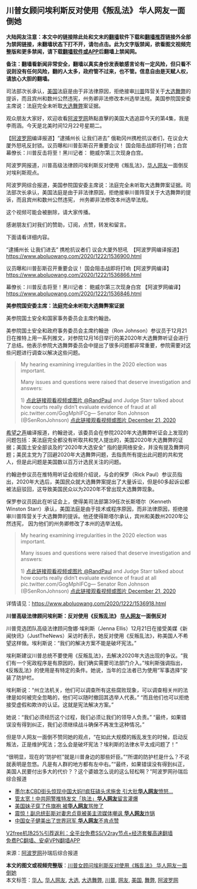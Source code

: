  <h2>川普女顾问埃利斯反对使用《叛乱法》 华人网友一面倒她</h2> <p class="notice"><b>大陆网友注意：本文中的链接除此处和文末的<a href="https://github.com/bannedbook/fanqiang" >翻墙</a>软件下载和<a href="https://github.com/killgcd/justmysocks/blob/master/README.md">翻墙推荐</a>链接外全部为禁网链接，未翻墙状态下打不开，请勿点击。此为文字版禁闻，欲看图文视频完整版和更多禁闻，请下载<a href="https://github.com/bannedbook/fanqiang">翻墙软件或APP</a>后翻墙上禁闻网。</p><p>备注：翻墙看新闻非常安全，翻墙以真实身份发表敏感言论有一定风险，但只看不说则没有任何风险，翻的人太多，政府管不过来，也不管。信息自由是天赋人权，请放心大胆的翻墙。</b></p>  <div class="entry"> <p id="summary">司法部次长承认，<a href="https://www.bannedbook.org/bnews/tag/%e7%be%8e%e5%9b%bd/" class="st_tag internal_tag" rel="tag" title="标签 美国 下的日志">美国</a>法庭是由于非法律原因，拒绝接审<a href="https://www.bannedbook.org/bnews/tag/%e5%b7%9d%e6%99%ae/" class="st_tag internal_tag" rel="tag" title="标签 川普 下的日志">川普</a>阵营关于<a href="https://www.bannedbook.org/bnews/tag/%e5%a4%a7%e9%80%89/" class="st_tag internal_tag" rel="tag" title="标签 大选 下的日志">大选</a><a href="https://www.bannedbook.org/bnews/tag/%E8%88%9E%E5%BC%8A/" class="st_tag internal_tag" rel="tag" title="标签 舞弊 下的日志">舞弊</a>的提诉，而且宾州和数州公然违宪，州务卿非法修改本州选举法规。美国参院国安委主席说：法庭完全未听取<a href="https://www.bannedbook.org/bnews/tag/%E5%A4%A7%E9%80%89%E8%88%9E%E5%BC%8A/" class="st_tag internal_tag" rel="tag" title="标签 大选舞弊 下的日志">大选舞弊</a>案证据。</p> <p>观众朋友大家好，欢迎收看<a href="https://www.bannedbook.org/bnews/tag/%e9%98%bf%e6%b3%a2%e7%bd%97%e7%bd%91/" class="st_tag internal_tag" rel="tag" title="标签 阿波罗网 下的日志">阿波罗网</a>熱點直擊的美国大选追踪今天的第4集，我是李雨涵。今天是北美时间12月22号星期二。&nbsp;</p> <p>【<span class='wp_keywordlink_affiliate'><a href="https://www.aboluowang.com/" title="阿波罗网" target="_blank">阿波罗网</a></span>编译报道】“逮捕州长 让我们进去” 俄勒冈州携枪抗议者们，在议会大厦外怒吼反封锁。议员曝和川普彭斯召开重要会议！ 国会阻击战即将打响；白宫幕僚长：川普反击将至！黑川记者： 鲍威尔第三次现身白宫。</p> <p>阿波罗网报道，川普高级法律顾问埃利斯反对使用《叛乱法》，<a href="https://www.bannedbook.org/bnews/tag/%e5%8d%8e%e4%ba%ba/" class="st_tag internal_tag" rel="tag" title="标签 华人 下的日志">华人</a><a href="https://www.bannedbook.org/bnews/tag/%e7%bd%91%e5%8f%8b/" class="st_tag internal_tag" rel="tag" title="标签 网友 下的日志">网友</a>一面倒反对埃利斯观点。</p> <p>阿波罗网综合报道，美国参院国安委主席说：法庭完全未听取大选舞弊案证据。司法部次长承认，美国法庭是由于非法律原因，拒绝接审川普阵营关于大选舞弊的提诉，而且宾州和数州公然违宪， 州务卿非法修改本州选举法规。&nbsp;</p> <p>这个视频可能会被删除，请大家传播。</p> <p>感谢朋友们对我们的赞助，订阅，点赞，转发和留言。</p> <p>下面请看详细内容。</p>  <p>“逮捕州长 让我们进去” 携枪抗议者们 议会大厦外怒吼&nbsp; 【阿波罗网编译报道】<a href="https://www.aboluowang.com/2020/1222/1536900.html">https://www.aboluowang.com/2020/1222/1536900.html</a></p> <p>议员曝和川普彭斯召开重要会议！ 国会阻击战即将打响【阿波罗网编译】 <a href="https://www.aboluowang.com/2020/1222/1536866.html">https://www.aboluowang.com/2020/1222/1536866.html</a></p> <p>幕僚长：川普反击将至！黑川记者： 鲍威尔第三次现身白宫 【阿波罗网编译】 <a href="https://www.aboluowang.com/2020/1222/1536846.html">https://www.aboluowang.com/2020/1222/1536846.html</a></p> <p><strong>美参院国安委主席：法庭完全未听取大选舞弊案证据</strong></p> <p>美参院国土安全和国家事务委员会主席约翰逊。</p> <p>美参院国土安全和政府事务委员会主席约翰逊（Ron Johnson）参议员于12月21日在推特上用一系列推文，对参院12月16日举行的美2020年大选舞弊听证会进行了总结。他表示参院大选舞弊委员会中提出了很多问题都非常重要，参院需要对这些问题进行调查以解决这些问题。</p> <blockquote><p>My hearing examining irregularities in the 2020 election was important.</p> <p>Many issues and questions were raised that deserve investigation and answers:</p>  <p>1) <a href="https://twitter.com/RandPaul?ref_src=twsrc%5Etfw">点此链接观看视频或图片 @RandPaul</a> and Judge Starr talked about how courts really didn’t evaluate evidence of fraud at all pic.twitter.com/GogMphIFCg— Senator Ron Johnson (@SenRonJohnson) <a href="https://twitter.com/SenRonJohnson/status/1341044965481336835?ref_src=twsrc%5Etfw">点此链接观看视频或图片 December 21, 2020</a></p></blockquote> <p><span class='wp_keywordlink_affiliate'><a href="https://www.soundofhope.org" title="希望之声" target="_blank">希望之声</a></span>编译报道，约翰逊说，该委员会在参院2020年大选舞弊听证会上发现的问题包括：美法庭完全都没有听取共和党人提出的，美国2020年大选舞弊的证据；美国土安全部谈及的“2020年大选安全” 指的是网络安全，并没有提及舞弊问题；美民主党为了回避2020年大选舞弊问题，去指责所有提出此问题的共和党人，但是此问题是美国数以百万计选民关注的问题。&nbsp;</p> <p>约翰逊参议员在推特用听证会视频介绍说，与会的保罗（Rick Paul）参议员指出，2020年大选后，美国民众就大选舞弊案提出了大量诉讼，但是60多起诉讼都被法庭驳回，这导致美国民众以为2020年不曾出现大选舞弊现象。</p> <p>保罗参议员因此在听证会上，使得美司法部第39任次长斯塔尔（Kenneth Winston Starr）承认，美国法庭是由于技术或程序原因，而非法律原因，拒绝接审川普阵营关于大选舞弊的提诉。他还使得斯塔尔承认，宾州和美数州2020年公然违宪， 因为他们的州务卿修改了本州的选举法规。</p> <blockquote><p>My hearing examining irregularities in the 2020 election was important.</p> <p>Many issues and questions were raised that deserve investigation and answers:</p> <p>1) <a href="https://twitter.com/RandPaul?ref_src=twsrc%5Etfw">点此链接观看视频或图片 @RandPaul</a> and Judge Starr talked about how courts really didn’t evaluate evidence of fraud at all pic.twitter.com/GogMphIFCg— Senator Ron Johnson (@SenRonJohnson) <a href="https://twitter.com/SenRonJohnson/status/1341044965481336835?ref_src=twsrc%5Etfw">点此链接观看视频或图片 December 21, 2020</a></p></blockquote> <p>详情请见：<a href="https://www.aboluowang.com/2020/1222/1536918.html">https://www.aboluowang.com/2020/1222/1536918.html</a></p>  <p><strong>川普高级法律顾问埃利斯：反对使用《反叛乱法》 <a href="https://www.bannedbook.org/bnews/tag/%e5%8d%8e%e4%ba%ba%e7%bd%91%e5%8f%8b/" class="st_tag internal_tag" rel="tag" title="标签 华人网友 下的日志">华人网友</a>一面倒反对</strong></p> <p>川普竞选团队高级法律顾问詹娜·埃利斯（Jenna Ellis）12月21日在接受美媒《新闻快讯》（JustTheNews）采访时表示，她反对使用《反叛乱法》，称美国人不希望这样做。埃利斯说：“我们的解决方案不能是破坏宪法。”</p> <p>埃利斯建议川普总统不要使用《反叛乱法》，去解决2020年大选出现的争议。“我们有一个宪政程序是有原因的，我们确实需要司法部门介入。”埃利斯强调指出，《反叛乱法》的使用是有特定的条件。她说，当年的立法者已为使用“军事选择”安装了防护栏。</p> <p>埃利斯说：“州立法机关，他们可以调查所有这些腐败现象，可以调查相关州的法律是如何被完全忽略的，他们可以随时撤回其选举人代表。” “而且他们也可以拒绝接受虚假和欺诈的认证。这就是宪法解决方案。”</p> <p>她说：“我们必须经历这个过程，我们必须让我们的领导人负责。” “最终，如果错误没有得到纠正，我们必须继续战斗确保不再发生这种情况。”</p> <p>但是华人网友一面倒不赞同她的观点，“在如此大规模的叛乱发生的时候，启动反叛法，正是维护宪法；怎么会是破坏宪法？埃利斯的法律水平太成问题了！”</p> <p>“很明显，现在的“防护栏”就是川普身边的那些奸臣。”“所谓的防护栏是什么？不说就表明是忽悠。凡是有人群的地方都有左中右。”“最终，如果错误没有得到纠正，美国人民要付出多大的代价？？这个婆娘怎么说的这么轻松啊？”阿波罗网孙瑞后综合报道</p> <ul class='op-related-articles' title='相关阅读'> <li><a href='https://www.bannedbook.org/bnews/worldnews/20190507/1124370.html' target='_blank'>墨尔本CBD街头惊现中国大妈!!疯狂磕头求施舍 引大批<b>华人网友</b>愤怒…</a></li> <li><a href='https://www.bannedbook.org/bnews/topimagenews/20190304/1091399.html' target='_blank'>管太宽！中共网警推特发文「执法」<b>华人网友</b>留言灌爆</a></li> <li><a href='https://www.bannedbook.org/bnews/topimagenews/20180504/937203.html' target='_blank'>美国妹子穿了件旗袍 被<b>华人网友</b>骂惨了</a></li> <li><a href='https://www.bannedbook.org/bnews/topimagenews/20170409/743106.html' target='_blank'>震惊！副总统彭斯对妻忠贞竟被美主流媒体嘲讽 <b>华人网友</b>炸锅</a></li> <li><a href='https://www.bannedbook.org/bnews/topimagenews/20170307/724104.html' target='_blank'>中国女子健美出了世界冠军 <b>华人网友</b>不肯点赞</a></li> </ul> <p class="texttj"> <a href="https://github.com/bannedbook/fanqiang/wiki/V2ray%E6%9C%BA%E5%9C%BA" target="_blank">V2free机场25%引荐返利：全平台免费SS/V2ray节点+经济套餐高速翻墙</a><br/> <a href="https://github.com/bannedbook/fanqiang/wiki/%E7%A6%81%E9%97%BB%E7%BD%91%E5%AE%89%E5%8D%93%E7%BF%BB%E5%A2%99%E6%96%B0%E9%97%BBAPP" target="_blank">免费PC翻墙、安卓VPN翻墙APP</a></p><p> 来源：<a href="https://www.aboluowang.com/2020/1222/1536987.html" target="_blank">阿波罗网</a>孙瑞后综合报道 </p> <a name='sharetosocial'></a>       <div><b>本文的图文或视频完整版</b>：<a href='https://www.bannedbook.org/bnews/topimagenews/20201222/1453016.html'>川普女顾问埃利斯反对使用《叛乱法》 华人网友一面倒她</a></div>  </div><!--END ENTRY--> <div class="postfooter"> <div>本文标签：<a href="https://www.bannedbook.org/bnews/tag/%e5%8d%8e%e4%ba%ba/" rel="tag">华人</a>, <a href="https://www.bannedbook.org/bnews/tag/%e5%8d%8e%e4%ba%ba%e7%bd%91%e5%8f%8b/" rel="tag">华人网友</a>, <a href="https://www.bannedbook.org/bnews/tag/%e5%a4%a7%e9%80%89/" rel="tag">大选</a>, <a href="https://www.bannedbook.org/bnews/tag/%E5%A4%A7%E9%80%89%E8%88%9E%E5%BC%8A/" rel="tag">大选舞弊</a>, <a href="https://www.bannedbook.org/bnews/tag/%e5%b7%9d%e6%99%ae/" rel="tag">川普</a>, <a href="https://www.bannedbook.org/bnews/tag/%e7%bd%91%e5%8f%8b/" rel="tag">网友</a>, <a href="https://www.bannedbook.org/bnews/tag/%e7%be%8e%e5%9b%bd/" rel="tag">美国</a>, <a href="https://www.bannedbook.org/bnews/tag/%E8%88%9E%E5%BC%8A/" rel="tag">舞弊</a>, <a href="https://www.bannedbook.org/bnews/tag/%e9%98%bf%e6%b3%a2%e7%bd%97%e7%bd%91/" rel="tag">阿波罗网</a></div>  </div><!--END POSTFOOTER--> 